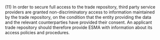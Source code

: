 (11) In order to secure full access to the trade repository, third party service providers are granted non-discriminatory access to information maintained by the trade repository, on the condition that the entity providing the data and the relevant counterparties have provided their consent. An applicant trade repository should therefore provide ESMA with information about its access policies and procedures.